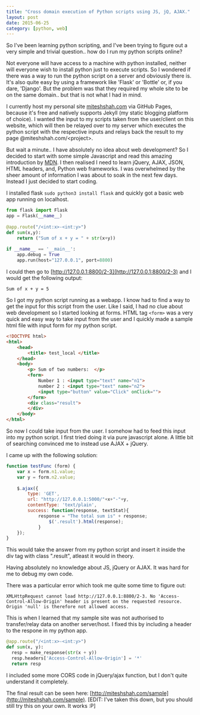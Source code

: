 ```yaml
---
title: "Cross domain execution of Python scripts using JS, jQ, AJAX."
layout: post
date: 2015-06-25
category: [python, web]
---
```


So I've been learning python scripting, and I've been trying to figure out a 
very simple and trivial question.. how do I run my python scripts online?

Not everyone will have access to a machine with python installed, neither will 
everyone wish to install python just to execute scripts. So I wondered if
there was a way to run the python script on a server and obviously there is.
It's also quite easy by using a framework like 'Flask' or 'Bottle' or, if you
dare, 'Django'. But the problem was that they required my whole site to be 
on the same domain.. but that is not what I had in mind.

<!--more-->

I currently host my personal site [miteshshah.com](http://miteshshah.com)
via GitHub Pages, because it's free and natively supports Jekyll (my static
blogging platform of choice). I wanted the input to my scripts taken from the
user/client on this website, which will then be relayed over to my server
which executes the python script with the respective inputs and relays back
the result to my page @miteshshah.com/&lt;project&gt;.

But wait a minute.. I have absolutely no idea about web development? So I
decided to start with some simple Javascript and read this amazing introduction
by [MDN](). I then realised I need to learn jQuery, AJAX, JSON, HTML headers,
and, Python web frameworks. I was overwhelmed by the sheer amount of information
I was about to soak in the next few days. Instead I just decided to start coding. 

I installed flask `sudo python3 install flask` and quickly got a basic web app
running on localhost. 

```python
from flask import Flask
app = Flask(__name__)
 
@app.route("/<int:x>-<int:y>")
def sum(x,y):
    return ("Sum of x + y = " + str(x+y))
 
if __name__ == '__main__':
    app.debug = True
    app.run(host="127.0.0.1", port=8800)
```

I could then go to [http://127.0.0.1:8800/2-3](http://127.0.0.1:8800/2-3) and
I would get the following output: 

```
Sum of x + y = 5
```

So I got my python script running as a webapp. I know had to find a way to get
the input for this script from the user. Like I said, I had no clue about web
development so I started looking at forms. HTML tag `<form>` was a very quick
and easy way to take input from the user and I quickly made a sample html file
with input form for my python script.

```html
<!DOCTYPE html>
<html>
    <head>
        <title> test_local </title>
    </head>
    <body>
        <p> Sum of two numbers:  </p>
        <form>
            Number 1 : <input type="text" name="n1">
            number 2 : <input type="text" name="n2">
            <input type="button" value="Click" onClick="">
        </form>
        <div class="result">
        </div>
    </body>
</html>
```

So now I could take input from the user. I somehow had to feed this input into my python script. I first tried doing it via pure javascript alone. A little bit of searching convinced me to instead use AJAX + jQuery. 

I came up with the following solution:

```javascript
function testFunc (form) {
    var x = form.n1.value;
    var y = form.n2.value;
 
    $.ajax({
        type: 'GET',            
        url: "http://127.0.0.1:5000/"+x+"-"+y,
        contentType: 'text/plain',
        success: function(response, textStat){
            response = "The total sum is" + response;
                $('.result').html(response);    
            }
    });
}
```

This would take the answer from my python script and insert it inside the div tag with class ".result", atleast it would in theory.

Having absolutely no knowledge about JS, jQuery or AJAX. It was hard for me to debug my own code. 

There was a particular error which took me quite some time to figure out: 

```
XMLHttpRequest cannot load http://127.0.0.1:8800/2-3. No 'Access-Control-Allow-Origin' header is present on the requested resource. Origin 'null' is therefore not allowed access.
```

This is when I learned that my sample site was not authorised to transfer/relay data on another server/host. I fixed this by including a header to the respone in my python app.

```python
@app.route("/<int:x>-<int:y>")
def sum(x, y):
  resp = make_response(str(x + y))
  resp.headers['Access-Control-Allow-Origin'] = '*'
  return resp
```

I included some more CORS code in jQuery/ajax function, but I don't quite understand it completely.

The final result can be seen here: [http://miteshshah.com/sample](http://miteshshah.com/sample).  [EDIT: I've taken this down, but you should still try this on your own. It works :P]